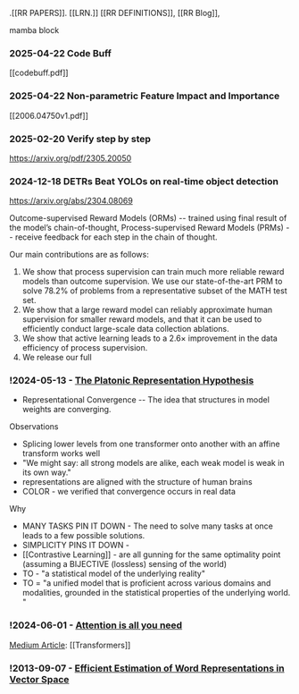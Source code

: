 .[[RR PAPERS]].  [[LRN.]]
  [[RR DEFINITIONS]],
  [[RR Blog]], 


mamba block


### 2025-04-22  Code Buff

[[codebuff.pdf]] 


### 2025-04-22  Non-parametric Feature Impact and Importance

[[2006.04750v1.pdf]]


### 2025-02-20  Verify step by step

https://arxiv.org/pdf/2305.20050



### 2024-12-18  DETRs Beat YOLOs on real-time object detection

https://arxiv.org/abs/2304.08069



Outcome-supervised Reward Models (ORMs) -- trained using final result of the model’s chain-of-thought,
Process-supervised Reward Models (PRMs) --  receive feedback for each step in the chain of thought.


Our main contributions are as follows:
1. We show that process supervision can train much more reliable reward
models than outcome supervision. We use our state-of-the-art PRM to
solve 78.2% of problems from a representative subset of the MATH test
set.
2. We show that a large reward model can reliably approximate human supervision for smaller reward models, and that it can be used to efficiently
conduct large-scale data collection ablations.
3. We show that active learning leads to a 2.6× improvement in the data
efficiency of process supervision.
4. We release our full



### !2024-05-13 - [The Platonic Representation Hypothesis](https://arxiv.org/abs/2405.07987)

- Representational Convergence -- The idea that structures in model weights are converging.

Observations
- Splicing lower levels from one transformer onto another with an affine transform works well
- "We might say: all strong models are alike, each weak model is weak in its own way."
- representations are aligned with the structure of human brains
- COLOR - we verified that convergence occurs in real data


Why
- MANY TASKS PIN IT DOWN - The need to solve many tasks at once leads to a few possible solutions.
- SIMPLICITY PINS IT DOWN - 
- [[Contrastive Learning]] - are all gunning for the same optimality point (assuming a BIJECTIVE (lossless) sensing of the world)
- TO - "a statistical model of the underlying reality"
- TO = "a unified model that is proficient across various domains and modalities, grounded in the statistical properties of the underlying world. "

### !2024-06-01 - [Attention is all you need](https://arxiv.org/pdf/1706.03762) 
[Medium Article](https://towardsdatascience.com/attention-is-all-you-need-discovering-the-transformer-paper-73e5ff5e0634):
[[Transformers]] 


### !2013-09-07 - [Efficient Estimation of Word Representations in Vector Space](https://arxiv.org/pdf/1301.3781) 


